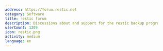 ```yaml
---
address: https://forum.restic.net
category: Software
title: restic forum
description: Discussions about and support for the restic backup program
userCount: 1209
icon: restic.png
activity: medium
language: en
---
```

